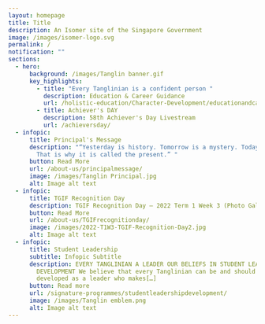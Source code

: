 ```yaml
---
layout: homepage
title: Title
description: An Isomer site of the Singapore Government
image: /images/isomer-logo.svg
permalink: /
notification: ""
sections:
  - hero:
      background: /images/Tanglin banner.gif
      key_highlights:
        - title: "Every Tanglinian is a confident person "
          description: Education & Career Guidance
          url: /holistic-education/Character-Development/educationandcareerguidance/
        - title: Achiever's DAY
          description: 58th Achiever's Day Livestream
          url: /achieversday/
  - infopic:
      title: Principal's Message
      description: "“Yesterday is history. Tomorrow is a mystery. Today is a gift.
        That is why it is called the present.” "
      button: Read More
      url: /about-us/principalmessage/
      image: /images/Tanglin Principal.jpg
      alt: Image alt text
  - infopic:
      title: TGIF Recognition Day
      description: TGIF Recognition Day – 2022 Term 1 Week 3 (Photo Gallery)
      button: Read More
      url: /about-us/TGIFrecognitionday/
      image: /images/2022-T1W3-TGIF-Recognition-Day2.jpg
      alt: Image alt text
  - infopic:
      title: Student Leadership
      subtitle: Infopic Subtitle
      description: EVERY TANGLINIAN A LEADER OUR BELIEFS IN STUDENT LEADERSHIP
        DEVELOPMENT We believe that every Tanglinian can be and should be
        developed as a leader who makes[…]
      button: Read more
      url: /signature-programmes/studentleadershipdevelopment/
      image: /images/Tanglin emblem.png
      alt: Image alt text
---
```

